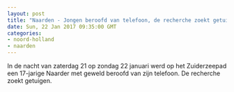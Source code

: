 ```yaml
---
layout: post
title: "Naarden - Jongen beroofd van telefoon, de recherche zoekt getuigen"
date: Sun, 22 Jan 2017 09:35:00 GMT
categories: 
- noord-holland 
- naarden 
---
```


In de nacht van zaterdag 21 op zondag 22 januari werd op het Zuiderzeepad een 17-jarige Naarder met geweld beroofd van zijn telefoon. De recherche zoekt getuigen.
